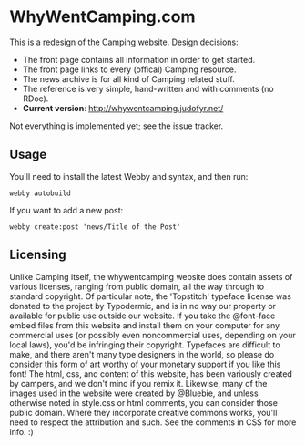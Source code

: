 WhyWentCamping.com
==================

This is a redesign of the Camping website. Design decisions:

* The front page contains all information in order to get started.
* The front page links to every (offical) Camping resource.
* The news archive is for all kind of Camping related stuff.
* The reference is very simple, hand-written and with comments (no RDoc).
* **Current version**: <http://whywentcamping.judofyr.net/>

Not everything is implemented yet; see the issue tracker.

Usage
-----

You'll need to install the latest Webby and syntax, and then run:

    webby autobuild

If you want to add a new post:

    webby create:post 'news/Title of the Post'

Licensing
---------

Unlike Camping itself, the whywentcamping website does contain assets of various licenses, ranging from public domain, all the way through to standard copyright. Of particular note, the 'Topstitch' typeface license was donated to the project by Typodermic, and is in no way our property or available for public use outside our website. If you take the @font-face embed files from this website and install them on your computer for any commercial uses (or possibly even noncommercial uses, depending on your local laws), you'd be infringing their copyright. Typefaces are difficult to make, and there aren't many type designers in the world, so please do consider this form of art worthy of your monetary support if you like this font! The html, css, and content of this website, has been variously created by campers, and we don't mind if you remix it. Likewise, many of the images used in the website were created by @Bluebie, and unless otherwise noted in style.css or html comments, you can consider those public domain. Where they incorporate creative commons works, you'll need to respect the attribution and such. See the comments in CSS for more info. :)
